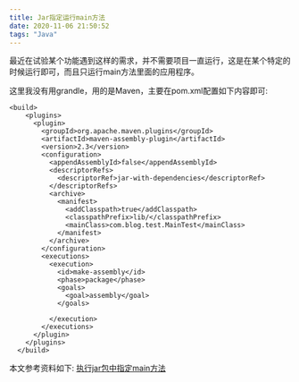 ```yaml
---
title: Jar指定运行main方法
date: 2020-11-06 21:50:52
tags: "Java"
---
```

最近在试验某个功能遇到这样的需求，并不需要项目一直运行，这是在某个特定的时候运行即可，而且只运行main方法里面的应用程序。
<!--more-->
这里我没有用grandle，用的是Maven，主要在pom.xml配置如下内容即可:
```
<build>
    <plugins>
      <plugin>
        <groupId>org.apache.maven.plugins</groupId>
        <artifactId>maven-assembly-plugin</artifactId>
        <version>2.3</version>
        <configuration>
          <appendAssemblyId>false</appendAssemblyId>
          <descriptorRefs>
            <descriptorRef>jar-with-dependencies</descriptorRef>
          </descriptorRefs>
          <archive>
            <manifest>
              <addClasspath>true</addClasspath>
              <classpathPrefix>lib/</classpathPrefix>
              <mainClass>com.blog.test.MainTest</mainClass>
            </manifest>
          </archive>
        </configuration>
        <executions>
          <execution>
            <id>make-assembly</id>
            <phase>package</phase>
            <goals>
              <goal>assembly</goal>
            </goals>
 
          </execution>
        </executions>
      </plugin>
    </plugins>
  </build>

```

本文参考资料如下:
[执行jar包中指定main方法](https://blog.csdn.net/xiaoguangtouqiang/article/details/82182654)